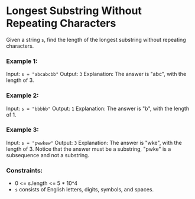 # Longest Substring Without Repeating Characters

Given a string `s`, find the length of the longest substring without repeating characters.

### Example 1:

Input: `s = "abcabcbb"`
Output: `3`
Explanation: The answer is "abc", with the length of 3.

### Example 2:

Input: `s = "bbbbb"`
Output: `1`
Explanation: The answer is "b", with the length of 1.

### Example 3:

Input: `s = "pwwkew"`
Output: `3`
Explanation: The answer is "wke", with the length of 3.
Notice that the answer must be a substring, "pwke" is a subsequence and not a substring.

### Constraints:

- 0 <= s.length <= 5 * 10^4
- `s` consists of English letters, digits, symbols, and spaces.